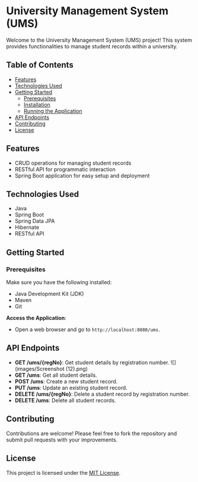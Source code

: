 # University Management System (UMS)

Welcome to the University Management System (UMS) project! This system provides functionalities to manage student records within a university.

## Table of Contents

- [Features](#features)
- [Technologies Used](#technologies-used)
- [Getting Started](#getting-started)
  - [Prerequisites](#prerequisites)
  - [Installation](#installation)
  - [Running the Application](#running-the-application)
- [API Endpoints](#api-endpoints)
- [Contributing](#contributing)
- [License](#license)

## Features

- CRUD operations for managing student records
- RESTful API for programmatic interaction
- Spring Boot application for easy setup and deployment

## Technologies Used

- Java
- Spring Boot
- Spring Data JPA
- Hibernate
- RESTful API

## Getting Started

### Prerequisites

Make sure you have the following installed:

- Java Development Kit (JDK)
- Maven
- Git


 **Access the Application**:
- Open a web browser and go to `http://localhost:8080/ums`.

## API Endpoints

- **GET /ums/{regNo}**: Get student details by registration number.
![](images/Screenshot (12).png)
- **GET /ums**: Get all student details.
- **POST /ums**: Create a new student record.
- **PUT /ums**: Update an existing student record.
- **DELETE /ums/{regNo}**: Delete a student record by registration number.
- **DELETE /ums**: Delete all student records.

## Contributing

Contributions are welcome! Please feel free to fork the repository and submit pull requests with your improvements.

## License

This project is licensed under the [MIT License](LICENSE).

